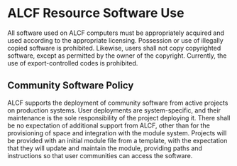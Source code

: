 # ALCF Resource Software Use

All software used on ALCF computers must be appropriately acquired and used according to the appropriate licensing. Possession or use of illegally copied software is prohibited. Likewise, users shall not copy copyrighted software, except as permitted by the owner of the copyright. Currently, the use of export-controlled codes is prohibited.

## Community Software Policy

ALCF supports the deployment of community software from active projects on production
systems.  User deployments are system-specific, and their maintenance is the sole
responsibility of the project deploying it. There shall be no expectation of additional
support from ALCF, other than for the provisioning of space and integration with the
module system. Projects will be provided with an initial module file from a template, with
the expectation that they will update and maintain the module, providing paths and
instructions so that user communities can access the software.

